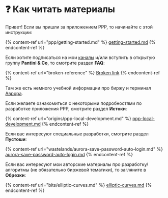 # ❓ Как читать материалы

Привет! Если вы пришли за приложением PPP, то начинайте с этой инструкции:

{% content-ref url="ppp/getting-started.md" %}
[getting-started.md](ppp/getting-started.md)
{% endcontent-ref %}

Если хотите подписаться на мои [каналы](https://t.me/lair_of_john) и/или вступить в открытую группу **Pantini & Co**, то смотрите раздел **FAQ**:

{% content-ref url="broken-reference" %}
[Broken link](broken-reference)
{% endcontent-ref %}

Там же есть немного учебной информации про биржу и терминал [Аврора](faq/aurora.md).

Если желаете ознакомиться с некоторыми подробностями по разработке приложения PPP, смотрите раздел **Истоки**:

{% content-ref url="origins/ppp-local-development.md" %}
[ppp-local-development.md](origins/ppp-local-development.md)
{% endcontent-ref %}

Если вас интересуют специальные разработки, смотрите раздел **Пустоши**:

{% content-ref url="wastelands/aurora-save-password-auto-login.md" %}
[aurora-save-password-auto-login.md](wastelands/aurora-save-password-auto-login.md)
{% endcontent-ref %}

Если вас интересуют мои авторские материалы про разработку/алгоритмы  (не обязательно биржевой тематики), то загляните в **Обрезки**:

{% content-ref url="bits/elliptic-curves.md" %}
[elliptic-curves.md](bits/elliptic-curves.md)
{% endcontent-ref %}



####
